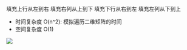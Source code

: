 填充上行从左到右
填充右列从上到下
填充下行从右到左
填充左列从下到上

- 时间复杂度 O(n^2): 模拟遍历二维矩阵的时间
- 空间复杂度 O(1)

![](https://img2024.cnblogs.com/blog/1694759/202405/1694759-20240527172033079-859181082.png)
